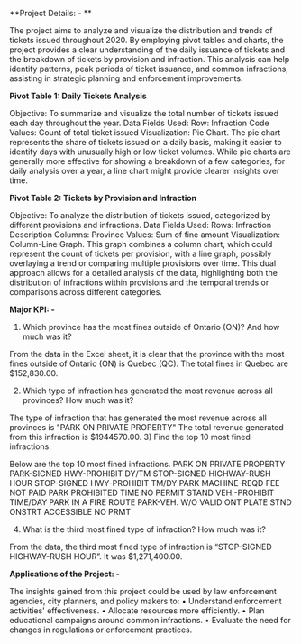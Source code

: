 **Project Details: - **

The project aims to analyze and visualize the distribution and trends of tickets issued throughout 2020. By employing pivot tables and charts, the project provides a clear understanding of the daily issuance of tickets and the breakdown of tickets by provision and infraction. This analysis can help identify patterns, peak periods of ticket issuance, and common infractions, assisting in strategic planning and enforcement improvements.

**Pivot Table 1: Daily Tickets Analysis**

Objective: To summarize and visualize the total number of tickets issued each day throughout the year.
Data Fields Used:
Row: Infraction Code
Values: Count of total ticket issued
Visualization: Pie Chart.
The pie chart represents the share of tickets issued on a daily basis, making it easier to identify days with unusually high or low ticket volumes. While pie charts are generally more effective for showing a breakdown of a few categories, for daily analysis over a year, a line chart might provide clearer insights over time.


**Pivot Table 2: Tickets by Provision and Infraction**

Objective: To analyze the distribution of tickets issued, categorized by different provisions and infractions.
Data Fields Used:
Rows: Infraction Description
Columns: Province
Values: Sum of fine amount
Visualization: Column-Line Graph.
This graph combines a column chart, which could represent the count of tickets per provision, with a line graph, possibly overlaying a trend or comparing multiple provisions over time. This dual approach allows for a detailed analysis of the data, highlighting both the distribution of infractions within provisions and the temporal trends or comparisons across different categories.



**Major KPI: -**

1) Which province has the most fines outside of Ontario (ON)?  And how much was it?

From the data in the Excel sheet, it is clear that the province with the most fines outside of Ontario (ON) is Quebec (QC). The total fines in Quebec are $152,830.00.

2) Which type of infraction has generated the most revenue across all provinces?  How much was it?

The type of infraction that has generated the most revenue across all provinces is "PARK ON PRIVATE PROPERTY" The total revenue generated from this infraction is $1944570.00.
3) Find the top 10 most fined infractions.

Below are the top 10 most fined infractions.
PARK ON PRIVATE PROPERTY
PARK-SIGNED HWY-PROHIBIT DY/TM
STOP-SIGNED HIGHWAY-RUSH HOUR
STOP-SIGNED HWY-PROHIBIT TM/DY
PARK MACHINE-REQD FEE NOT PAID
PARK PROHIBITED TIME NO PERMIT
STAND VEH.-PROHIBIT TIME/DAY
PARK IN A FIRE ROUTE
PARK-VEH. W/O VALID ONT PLATE
STND ONSTRT ACCESSIBLE NO PRMT

4) What is the third most fined type of infraction?  How much was it?

From the data, the third most fined type of infraction is “STOP-SIGNED HIGHWAY-RUSH HOUR”. It was $1,271,400.00.

**Applications of the Project: -** 

The insights gained from this project could be used by law enforcement agencies, city planners, and policy makers to:
•	Understand enforcement activities' effectiveness.
•	Allocate resources more efficiently.
•	Plan educational campaigns around common infractions.
•	Evaluate the need for changes in regulations or enforcement practices.
